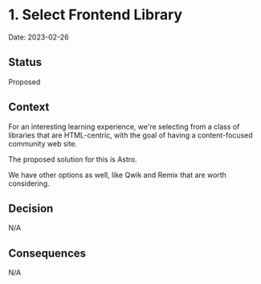 # 1. Select Frontend Library

Date: 2023-02-26

## Status

Proposed

## Context

For an interesting learning experience, we're selecting from a class of libraries that are HTML-centric, with the goal of having a content-focused community web site.

The proposed solution for this is Astro.

We have other options as well, like Qwik and Remix that are worth considering.

## Decision

N/A

## Consequences

N/A
